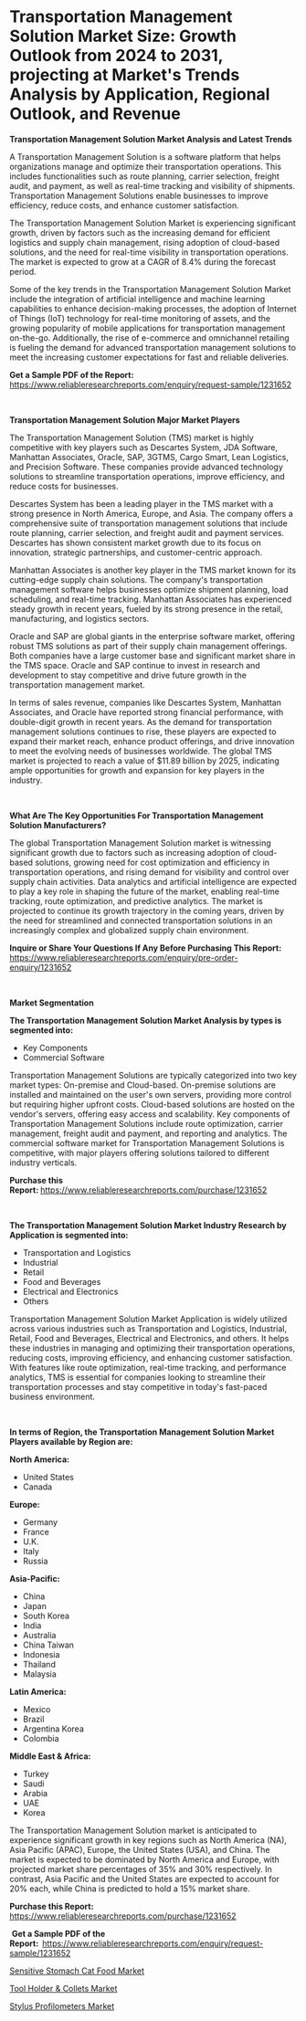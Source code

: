 <p><h1>Transportation Management Solution Market Size: Growth Outlook from 2024 to 2031, projecting at Market's Trends Analysis by Application, Regional Outlook, and Revenue</h1></p><p><strong>Transportation Management Solution Market Analysis and Latest Trends</strong></p>
<p><p>A Transportation Management Solution is a software platform that helps organizations manage and optimize their transportation operations. This includes functionalities such as route planning, carrier selection, freight audit, and payment, as well as real-time tracking and visibility of shipments. Transportation Management Solutions enable businesses to improve efficiency, reduce costs, and enhance customer satisfaction.</p><p>The Transportation Management Solution Market is experiencing significant growth, driven by factors such as the increasing demand for efficient logistics and supply chain management, rising adoption of cloud-based solutions, and the need for real-time visibility in transportation operations. The market is expected to grow at a CAGR of 8.4% during the forecast period.</p><p>Some of the key trends in the Transportation Management Solution Market include the integration of artificial intelligence and machine learning capabilities to enhance decision-making processes, the adoption of Internet of Things (IoT) technology for real-time monitoring of assets, and the growing popularity of mobile applications for transportation management on-the-go. Additionally, the rise of e-commerce and omnichannel retailing is fueling the demand for advanced transportation management solutions to meet the increasing customer expectations for fast and reliable deliveries.</p></p>
<p><strong>Get a Sample PDF of the Report:&nbsp;</strong> <a href="https://www.reliableresearchreports.com/enquiry/request-sample/1231652">https://www.reliableresearchreports.com/enquiry/request-sample/1231652</a></p>
<p>&nbsp;</p>
<p><strong>Transportation Management Solution Major Market Players</strong></p>
<p><p>The Transportation Management Solution (TMS) market is highly competitive with key players such as Descartes System, JDA Software, Manhattan Associates, Oracle, SAP, 3GTMS, Cargo Smart, Lean Logistics, and Precision Software. These companies provide advanced technology solutions to streamline transportation operations, improve efficiency, and reduce costs for businesses.</p><p>Descartes System has been a leading player in the TMS market with a strong presence in North America, Europe, and Asia. The company offers a comprehensive suite of transportation management solutions that include route planning, carrier selection, and freight audit and payment services. Descartes has shown consistent market growth due to its focus on innovation, strategic partnerships, and customer-centric approach.</p><p>Manhattan Associates is another key player in the TMS market known for its cutting-edge supply chain solutions. The company's transportation management software helps businesses optimize shipment planning, load scheduling, and real-time tracking. Manhattan Associates has experienced steady growth in recent years, fueled by its strong presence in the retail, manufacturing, and logistics sectors.</p><p>Oracle and SAP are global giants in the enterprise software market, offering robust TMS solutions as part of their supply chain management offerings. Both companies have a large customer base and significant market share in the TMS space. Oracle and SAP continue to invest in research and development to stay competitive and drive future growth in the transportation management market.</p><p>In terms of sales revenue, companies like Descartes System, Manhattan Associates, and Oracle have reported strong financial performance, with double-digit growth in recent years. As the demand for transportation management solutions continues to rise, these players are expected to expand their market reach, enhance product offerings, and drive innovation to meet the evolving needs of businesses worldwide. The global TMS market is projected to reach a value of $11.89 billion by 2025, indicating ample opportunities for growth and expansion for key players in the industry.</p></p>
<p>&nbsp;</p>
<p><strong>What Are The Key Opportunities For Transportation Management Solution Manufacturers?</strong></p>
<p><p>The global Transportation Management Solution market is witnessing significant growth due to factors such as increasing adoption of cloud-based solutions, growing need for cost optimization and efficiency in transportation operations, and rising demand for visibility and control over supply chain activities. Data analytics and artificial intelligence are expected to play a key role in shaping the future of the market, enabling real-time tracking, route optimization, and predictive analytics. The market is projected to continue its growth trajectory in the coming years, driven by the need for streamlined and connected transportation solutions in an increasingly complex and globalized supply chain environment.</p></p>
<p><strong>Inquire or Share Your Questions If Any Before Purchasing This Report:</strong> <a href="https://www.reliableresearchreports.com/enquiry/pre-order-enquiry/1231652">https://www.reliableresearchreports.com/enquiry/pre-order-enquiry/1231652</a></p>
<p>&nbsp;</p>
<p><strong>Market Segmentation</strong></p>
<p><strong>The Transportation Management Solution Market Analysis by types is segmented into:</strong></p>
<p><ul><li>Key Components</li><li>Commercial Software</li></ul></p>
<p><p>Transportation Management Solutions are typically categorized into two key market types: On-premise and Cloud-based. On-premise solutions are installed and maintained on the user's own servers, providing more control but requiring higher upfront costs. Cloud-based solutions are hosted on the vendor's servers, offering easy access and scalability. Key components of Transportation Management Solutions include route optimization, carrier management, freight audit and payment, and reporting and analytics. The commercial software market for Transportation Management Solutions is competitive, with major players offering solutions tailored to different industry verticals.</p></p>
<p><strong>Purchase this Report:&nbsp;</strong><a href="https://www.reliableresearchreports.com/purchase/1231652">https://www.reliableresearchreports.com/purchase/1231652</a></p>
<p>&nbsp;</p>
<p><strong>The Transportation Management Solution Market Industry Research by Application is segmented into:</strong></p>
<p><ul><li>Transportation and Logistics</li><li>Industrial</li><li>Retail</li><li>Food and Beverages</li><li>Electrical and Electronics</li><li>Others</li></ul></p>
<p><p>Transportation Management Solution Market Application is widely utilized across various industries such as Transportation and Logistics, Industrial, Retail, Food and Beverages, Electrical and Electronics, and others. It helps these industries in managing and optimizing their transportation operations, reducing costs, improving efficiency, and enhancing customer satisfaction. With features like route optimization, real-time tracking, and performance analytics, TMS is essential for companies looking to streamline their transportation processes and stay competitive in today's fast-paced business environment.</p></p>
<p>&nbsp;</p>
<p><strong>In terms of Region, the Transportation Management Solution Market Players available by Region are:</strong></p>
<p>
    <p> <strong> North America: </strong>
        <ul>
            <li>United States</li>
            <li>Canada</li>
        </ul>
        </p> 
    <p> <strong> Europe: </strong>
        <ul>
            <li>Germany</li>
            <li>France</li>
            <li>U.K.</li>
            <li>Italy</li>
            <li>Russia</li>
        </ul>
        </p> 
    <p> <strong> Asia-Pacific: </strong>
        <ul>
            <li>China</li>
            <li>Japan</li>
            <li>South Korea</li>
            <li>India</li>
            <li>Australia</li>
            <li>China Taiwan</li>
            <li>Indonesia</li>
            <li>Thailand</li>
            <li>Malaysia</li>
        </ul>
        </p> 
    <p> <strong> Latin America: </strong>
        <ul>
            <li>Mexico</li>
            <li>Brazil</li>
            <li>Argentina Korea</li>
            <li>Colombia</li>
        </ul>
        </p> 
    <p> <strong> Middle East & Africa: </strong>
        <ul>
            <li>Turkey</li>
            <li>Saudi</li>
            <li>Arabia</li>
            <li>UAE</li>
            <li>Korea</li>
        </ul>
    </p>
    </p>
<p><p>The Transportation Management Solution market is anticipated to experience significant growth in key regions such as North America (NA), Asia Pacific (APAC), Europe, the United States (USA), and China. The market is expected to be dominated by North America and Europe, with projected market share percentages of 35% and 30% respectively. In contrast, Asia Pacific and the United States are expected to account for 20% each, while China is predicted to hold a 15% market share.</p></p>
<p><strong>Purchase this Report: </strong><a href="https://www.reliableresearchreports.com/purchase/1231652">https://www.reliableresearchreports.com/purchase/1231652</a></p>
<p>&nbsp;<strong>Get a Sample PDF of the Report:&nbsp;&nbsp;</strong><a href="https://www.reliableresearchreports.com/enquiry/request-sample/1231652">https://www.reliableresearchreports.com/enquiry/request-sample/1231652</a></p>
<p><strong></strong></p>
<p><p><a href="https://view.publitas.com/reportprime-1/sensitive-stomach-cat-food-market-size-and-examines-its-market-scope-with-a-primary-focus-on-growth-opportunities-and-forecasted-trends-spanning-from-2023-to-2030/">Sensitive Stomach Cat Food Market</a></p><p><a href="https://view.publitas.com/reportprime-1/tool-holder-collets-market-with-the-goal-of-estimating-the-market-size-and-future-growth-potential-of-various-market-segments-based-on-component-applications-end-user-and-region/">Tool Holder & Collets Market</a></p><p><a href="https://view.publitas.com/reportprime-1/stylus-profilometers-market-analysis-examines-its-scope-on-growth-opportunities-and-forecasted-trends-spanning-from-2023-to-2030/">Stylus Profilometers Market</a></p></p>